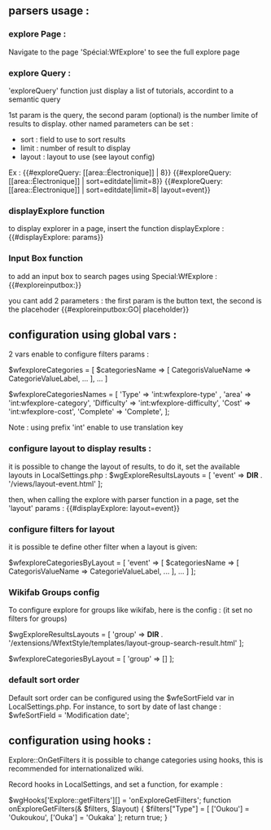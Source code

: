 

## parsers usage :

### explore Page :

Navigate to the page 'Spécial:WfExplore'  to see the full explore page

### explore Query :

'exploreQuery' function just display a list of tutorials, accordint to a semantic query

1st param is  the query, the second param (optional) is the number limite of results to display.
other named parameters can be set : 
- sort : field to use to sort results
- limit : number of result to display
- layout : layout to use (see layout config)

Ex : 
  {{#exploreQuery:  [[area::Électronique]] | 8}}
  {{#exploreQuery:  [[area::Électronique]] | sort=editdate|limit=8}}
  {{#exploreQuery:  [[area::Électronique]] | sort=editdate|limit=8| layout=event}}
  
### displayExplore function

to display explorer in a page, insert the function displayExplore :
  {{#displayExplore: params}}
  
### Input Box function

to add an input box to search pages using Special:WfExplore :
  {{#exploreinputbox:}}
  
you cant add 2 parameters : the first param is the button text, the second is the placehoder
  {{#exploreinputbox:GO| placeholder}}

  
## configuration using global vars :

2 vars enable to configure filters params :


  $wfexploreCategories = [ 
  		$categoriesName => [
  			CategorisValueName => CategorieValueLabel,
  			...
  		],
  		...
  ]

  $wfexploreCategoriesNames = [
  		'Type' => 'int:wfexplore-type' ,
  		'area' =>  'int:wfexplore-category',
  		'Difficulty' => 'int:wfexplore-difficulty',
  		'Cost' => 'int:wfexplore-cost',
  		'Complete' => 'Complete',
  ];

Note : using prefix 'int' enable to use translation key

### configure layout to display results : 

it is possible to change the layout of results, to do it, set the available layouts in LocalSettings.php : 
  $wgExploreResultsLayouts = [
		'event' => __DIR__ . '/views/layout-event.html'
  ];
  
then, when calling the explore with parser function in a page, set the 'layout' params :
  {{#displayExplore: layout=event}}
  
  
### configure filters for layout

it is possible te define other filter when a layout is given:

  $wfexploreCategoriesByLayout = [
  	  'event' => [ 
  		  $categoriesName => [
  			  CategorisValueName => CategorieValueLabel,
    			...
    		],
    		...
    ]
  ];
  
### Wikifab Groups config
To configure explore for groups like wikifab, here is the config : (it set no filters for groups)

$wgExploreResultsLayouts = [
		'group' => __DIR__ . '/extensions/WfextStyle/templates/layout-group-search-result.html'
];

$wfexploreCategoriesByLayout = [
		'group' => []
];

  
### default sort order

Default sort order can be configured using the $wfeSortField var in LocalSettings.php. For instance, to sort by date of last change : 
  $wfeSortField = 'Modification date';
  
  
## configuration using hooks :

Explore::OnGetFilters
it is possible to change categories using hooks, this is recommended for internationalized wiki.

Record hooks in LocalSettings, and  set a function, for example :

  $wgHooks['Explore::getFilters'][] = 'onExploreGetFilters';
  function onExploreGetFilters(& $filters, $layout) {
  	$filters["Type"] = [
  		['Oukou'] = 'Oukoukou',
  		['Ouka'] = 'Oukaka'
  	];
 	return true;
 }

